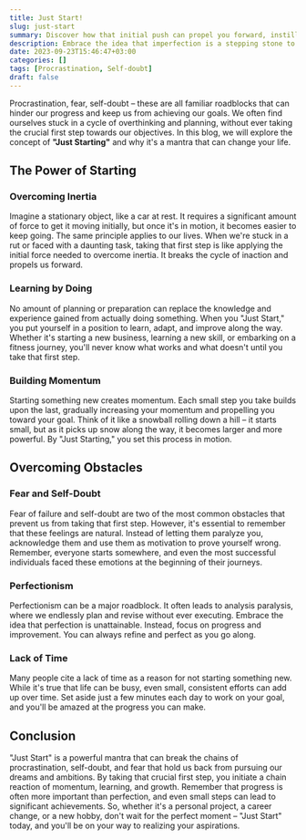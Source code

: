 ```yaml
---
title: Just Start!
slug: just-start
summary: Discover how that initial push can propel you forward, instill a sense of learning by doing, and ultimately help you surmount the obstacles that hinder progress.
description: Embrace the idea that imperfection is a stepping stone to progress and that consistent effort, no matter how small, can lead to significant achievements. So, whenever you're contemplating a new endeavor, remember the mantra **"Begin now."**
date: 2023-09-23T15:46:47+03:00
categories: []
tags: [Procrastination, Self-doubt]
draft: false
---
```


Procrastination, fear, self-doubt – these are all familiar roadblocks that can hinder our progress and keep us from achieving our goals. We often find ourselves stuck in a cycle of overthinking and planning, without ever taking the crucial first step towards our objectives. In this blog, we will explore the concept of **"Just Starting"** and why it's a mantra that can change your life.

## The Power of Starting

### Overcoming Inertia

Imagine a stationary object, like a car at rest. It requires a significant amount of force to get it moving initially, but once it's in motion, it becomes easier to keep going. The same principle applies to our lives. When we're stuck in a rut or faced with a daunting task, taking that first step is like applying the initial force needed to overcome inertia. It breaks the cycle of inaction and propels us forward.

### Learning by Doing

No amount of planning or preparation can replace the knowledge and experience gained from actually doing something. When you "Just Start," you put yourself in a position to learn, adapt, and improve along the way. Whether it's starting a new business, learning a new skill, or embarking on a fitness journey, you'll never know what works and what doesn't until you take that first step.

### Building Momentum

Starting something new creates momentum. Each small step you take builds upon the last, gradually increasing your momentum and propelling you toward your goal. Think of it like a snowball rolling down a hill – it starts small, but as it picks up snow along the way, it becomes larger and more powerful. By "Just Starting," you set this process in motion.

## Overcoming Obstacles

### Fear and Self-Doubt
Fear of failure and self-doubt are two of the most common obstacles that prevent us from taking that first step. However, it's essential to remember that these feelings are natural. Instead of letting them paralyze you, acknowledge them and use them as motivation to prove yourself wrong. Remember, everyone starts somewhere, and even the most successful individuals faced these emotions at the beginning of their journeys.

### Perfectionism
Perfectionism can be a major roadblock. It often leads to analysis paralysis, where we endlessly plan and revise without ever executing. Embrace the idea that perfection is unattainable. Instead, focus on progress and improvement. You can always refine and perfect as you go along.

### Lack of Time
Many people cite a lack of time as a reason for not starting something new. While it's true that life can be busy, even small, consistent efforts can add up over time. Set aside just a few minutes each day to work on your goal, and you'll be amazed at the progress you can make.

## Conclusion

"Just Start" is a powerful mantra that can break the chains of procrastination, self-doubt, and fear that hold us back from pursuing our dreams and ambitions. By taking that crucial first step, you initiate a chain reaction of momentum, learning, and growth. Remember that progress is often more important than perfection, and even small steps can lead to significant achievements. So, whether it's a personal project, a career change, or a new hobby, don't wait for the perfect moment – "Just Start" today, and you'll be on your way to realizing your aspirations.